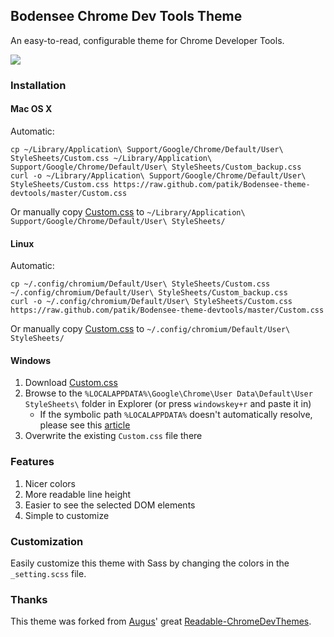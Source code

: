 ## Bodensee Chrome Dev Tools Theme

An easy-to-read, configurable theme for Chrome Developer Tools.

![](https://raw.github.com/patik/Bodensee-theme-devtools/master/screenshots/inspect-panel.png)

### Installation

#### Mac OS X

Automatic:

```
cp ~/Library/Application\ Support/Google/Chrome/Default/User\ StyleSheets/Custom.css ~/Library/Application\ Support/Google/Chrome/Default/User\ StyleSheets/Custom_backup.css
curl -o ~/Library/Application\ Support/Google/Chrome/Default/User\ StyleSheets/Custom.css https://raw.github.com/patik/Bodensee-theme-devtools/master/Custom.css
```

Or manually copy <a href="https://raw.github.com/patik/Bodensee-theme-devtools/master/Custom.css" target="_black">Custom.css</a> to `~/Library/Application\ Support/Google/Chrome/Default/User\ StyleSheets/`

#### Linux

Automatic:

```
cp ~/.config/chromium/Default/User\ StyleSheets/Custom.css ~/.config/chromium/Default/User\ StyleSheets/Custom_backup.css
curl -o ~/.config/chromium/Default/User\ StyleSheets/Custom.css https://raw.github.com/patik/Bodensee-theme-devtools/master/Custom.css
```

Or manually copy <a href="https://raw.github.com/patik/Bodensee-theme-devtools/master/Custom.css" target="_black">Custom.css</a> to `~/.config/chromium/Default/User\ StyleSheets/`

#### Windows

1. Download <a href="https://raw.github.com/patik/Bodensee-theme-devtools/master/Custom.css" target="_black">Custom.css</a>
2. Browse to the `%LOCALAPPDATA%\Google\Chrome\User Data\Default\User StyleSheets\` folder in Explorer (or press `windowskey+r` and paste it in)
    * If the symbolic path `%LOCALAPPDATA%` doesn't automatically resolve, please see this [article](http://www.blogtechnika.com/what-is-application-data-folder-in-windows-7/)
3. Overwrite the existing `Custom.css` file there

### Features

1. Nicer colors
2. More readable line height
3. Easier to see the selected DOM elements
4. Simple to customize

### Customization

Easily customize this theme with Sass by changing the colors in the `_setting.scss` file.

### Thanks

This theme was forked from [Augus](https://github.com/Augus)' great [Readable-ChromeDevThemes](https://github.com/Augus/Readable-ChromeDevThemes).
